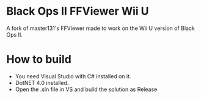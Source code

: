 # Black Ops II FFViewer Wii U
A fork of master131's FFViewer made to work on the Wii U version of Black Ops II.

# How to build
* You need Visual Studio with C# installed on it.
* DotNET 4.0 installed.
* Open the .sln file in VS and build the solution as Release
